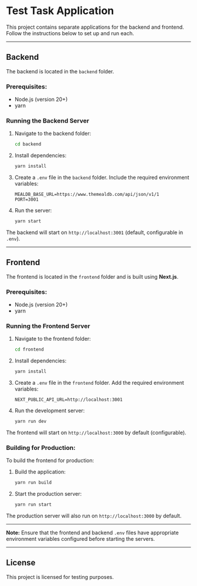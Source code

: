 # Test Task Application

This project contains separate applications for the backend and frontend. Follow the instructions below to set up and run each.

---

## **Backend**

The backend is located in the `backend` folder.

### Prerequisites:
- Node.js (version 20+)
- yarn

### Running the Backend Server
1. Navigate to the backend folder:
   ```bash
   cd backend
   ```
2. Install dependencies:
   ```bash
   yarn install
   ```
3. Create a `.env` file in the `backend` folder. Include the required environment variables:
   ```
   MEALDB_BASE_URL=https://www.themealdb.com/api/json/v1/1
   PORT=3001
   ```
4. Run the server:
   ```bash
   yarn start
   ```

The backend will start on `http://localhost:3001` (default, configurable in `.env`).

---

## **Frontend**

The frontend is located in the `frontend` folder and is built using **Next.js**.

### Prerequisites:
- Node.js (version 20+)
- yarn

### Running the Frontend Server
1. Navigate to the frontend folder:
   ```bash
   cd frontend
   ```
2. Install dependencies:
   ```bash
   yarn install
   ```
3. Create a `.env` file in the `frontend` folder. Add the required environment variables:
   ```
   NEXT_PUBLIC_API_URL=http://localhost:3001
   ```
4. Run the development server:
   ```bash
   yarn run dev
   ```

The frontend will start on `http://localhost:3000` by default (configurable).

### Building for Production:
To build the frontend for production:
1. Build the application:
   ```bash
   yarn run build
   ```
2. Start the production server:
   ```bash
   yarn run start
   ```

The production server will also run on `http://localhost:3000` by default.

---

**Note:** Ensure that the frontend and backend `.env` files have appropriate environment variables configured before starting the servers.

---

## License

This project is licensed for testing purposes.
